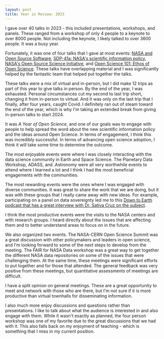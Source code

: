 ```yaml
---
layout: post
title: Year in Review: 2023
---
```



I gave over 40 talks in 2023 - this included presentations, workshops, and panels.  These ranged from a workshop of only 4 people to a keynote to over 8000 people.  Not including the keynote, I likely talked to over 3600 people.  It was a busy year. 

Fortunately, it was one of four talks that I gave at most events:  [NASA and Open Source Software](https://archive.fosdem.org/2023/schedule/event/nasa/), [SDP-41a: NASA's scientific information policy](https://science.nasa.gov/researchers/open-science/science-information-policy), [NASA's Open Source Science Initiative](https://science.nasa.gov/researchers/open-science/), and [Open Science 101: Ethos of Open Science](https://nasa.github.io/Transform-to-Open-Science/).  These talks have overlapping material and I was significantly helped by the fantastic team that helped put together the talks.  

These talks were a mix of virtual and in-person, but I did make 12 trips as part of this year to give talks in person. By the end of the year, I was exhausted. Personal circumstances cut my second to last trip short, changing it from in-person to virtual.  And it was only on the last trip that I finally, after four years, caught Covid. I definitely ran out of steam toward the end of the year, which is why I'm taking an extended break from giving in-person talks to start 2024. 

It was *A Year of Open Science*, and one of our goals was to engage with people to help spread the word about the new scientific information policy and the ideas around Open Science.  In terms of engagement, I think this was incredibly successful.  In terms of advancing open science adoption, I think it will take some time to determine the outcome. 

The most enjoyable events were where I was closely interacting with the data science community in Earth and Space Science.  The Planetary Data Workshop, ADASS, and .Astronomy were all very worthwhile events to attend where I learned a lot and I think I had the most beneficial engagements with the communities.  

The most rewarding events were the ones where I was engaged with diverse communities. It was great to share the work that we are doing, but it was with these groups that I really came away with new ideas. For example, participating on a panel on data sovereignty led me to this [Down to Earth podcast that has a great interview with Dr. Sativa Cruz on the subject](https://podcasts.apple.com/us/podcast/down-to-earth-a-podcast-for-geoscientists-by-geoscientist/id1549020890?i=1000603874650).

I think the most productive events were the visits to the NASA centers and with research groups.  I heard directly about the issues that are affecting them and to better understand areas to focus on in the future. 

We also organized two events. The NASA-CERN Open Science Summit was a great discussion with other policymakers and leaders in open science, and I'm looking forward to some of the next steps to develop from the meeting.  The FAIR for NASA Data workshop was a great way to get together the different NASA data repositories on some of the issues that were challenging them.  At the same time, these meetings were significant efforts to put together and for those that attended.  The general feedback was very positive from these meetings, but quantitative assessments of meetings are difficult. 

I have a split opinion on general meetings. These are a great opportunity to meet and network with those who are there, but I'm not sure if it is more productive than virtual townhalls for disseminating information.  

I also much more enjoy discussions and questions rather than presentations. I like to talk about what the audience is interested in and also engage with them.  While it wasn't exactly as planned, the four person workshop was one of my favorite due to the great discussions that we had with it.  This also falls back on my enjoyment of teaching - which is something that I miss in my current position. 

